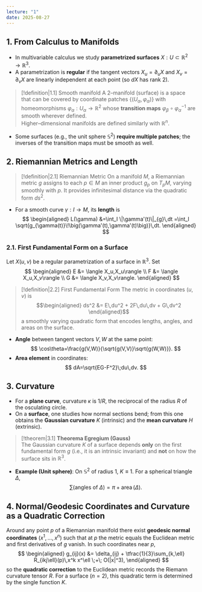 ```yaml
---
lecture: "1"
date: 2025-08-27
---
```

## 1. From Calculus to Manifolds
- In multivariable calculus we study **parametrized surfaces** $X: U \subset \mathbb{R}^2 \to \mathbb{R}^3$.
- A parametrization is **regular** if the tangent vectors $X_u=\partial_u X$ and $X_v=\partial_v X$ are linearly independent at each point (so $dX$ has rank $2$).

> [!definition|1.1] Smooth manifold
> A $2$–manifold (surface) is a space that can be covered by coordinate patches $\{(U_\alpha,\varphi_\alpha)\}$ with homeomorphisms $\varphi_\alpha:U_\alpha\to\mathbb{R}^2$ whose **transition maps** $\varphi_\beta\circ\varphi_\alpha^{-1}$ are smooth wherever defined.  
> Higher–dimensional manifolds are defined similarly with $\mathbb{R}^n$.

- Some surfaces (e.g., the unit sphere $\mathbb{S}^2$) **require multiple patches**; the inverses of the transition maps must be smooth as well.

## 2. Riemannian Metrics and Length

> [!definition|2.1] Riemannian Metric
> On a manifold $M$, a Riemannian metric $g$ assigns to each $p\in M$ an inner product $g_p$ on $T_pM$, varying smoothly with $p$. It provides infinitesimal distance via the quadratic form $ds^2$.

- For a smooth curve $\gamma:I\to M$, its **length** is
$$
\begin{aligned}
L(\gamma)
&=\int_I \|\gamma'(t)\|_{g}\,dt
=\int_I \sqrt{g_{\gamma(t)}\!\big(\gamma'(t),\gamma'(t)\big)}\,dt.
\end{aligned}
$$
### 2.1. First Fundamental Form on a Surface
Let $X(u,v)$ be a regular parametrization of a surface in $\mathbb{R}^3$. Set
$$
\begin{aligned}
E &= \langle X_u,X_u\rangle \\
F &= \langle X_u,X_v\rangle \\
G &= \langle X_v,X_v\rangle.
\end{aligned}
$$
> [!definition|2.2] First Fundamental Form
> The metric in coordinates $(u,v)$ is
> $$\begin{aligned}
> ds^2 &= E\,du^2 + 2F\,du\,dv + G\,dv^2
> \end{aligned}$$
> a smoothly varying quadratic form that encodes lengths, angles, and areas on the surface.

- **Angle** between tangent vectors $V,W$ at the same point:
$$
\cos\theta=\frac{g(V,W)}{\sqrt{g(V,V)}\sqrt{g(W,W)}}.
$$
- **Area element** in coordinates:
$$
dA=\sqrt{EG-F^2}\;du\,dv.
$$

## 3. Curvature
- For a **plane curve**, curvature $\kappa$ is $1/R$, the reciprocal of the radius $R$ of the osculating circle.
- On a **surface**, one studies how normal sections bend; from this one obtains the **Gaussian curvature** $K$ (intrinsic) and the **mean curvature** $H$ (extrinsic).

> [!theorem|3.1]
> **Theorema Egregium (Gauss)**  
> The Gaussian curvature $K$ of a surface depends **only** on the first fundamental form $g$ (i.e., it is an intrinsic invariant) and **not** on how the surface sits in $\mathbb{R}^3$.

- **Example (Unit sphere)**: On $\mathbb{S}^2$ of radius $1$, $K\equiv 1$. For a spherical triangle $\Delta$,
$$
\sum \text{(angles of }\Delta\text{)}=\pi+\operatorname{area}(\Delta).
$$

## 4. Normal/Geodesic Coordinates and Curvature as a Quadratic Correction
Around any point $p$ of a Riemannian manifold there exist **geodesic normal coordinates** $(x^1,\dots,x^n)$ such that at $p$ the metric equals the Euclidean metric and first derivatives of $g$ vanish. In such coordinates near $p$,
$$
\begin{aligned}
g_{ij}(x) &= \delta_{ij} + \tfrac{1}{3}\sum_{k,\ell} R_{ikj\ell}(p)\,x^k x^\ell \;+\; O(|x|^3),
\end{aligned}
$$
so the **quadratic correction** to the Euclidean metric records the Riemann curvature tensor $R$. For a surface ($n=2$), this quadratic term is determined by the single function $K$.

